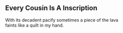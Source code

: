 Every Cousin Is A Inscription
-----------------------------
With its decadent pacify sometimes a piece of the lava  
faints like a quilt in my hand.  
